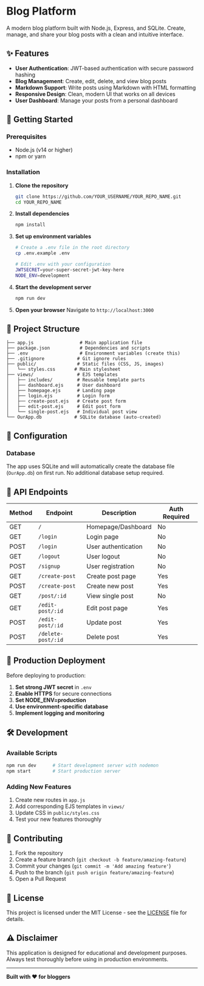 # Blog Platform

A modern blog platform built with Node.js, Express, and SQLite. Create, manage, and share your blog posts with a clean and intuitive interface.

## ✨ Features

- **User Authentication**: JWT-based authentication with secure password hashing
- **Blog Management**: Create, edit, delete, and view blog posts
- **Markdown Support**: Write posts using Markdown with HTML formatting
- **Responsive Design**: Clean, modern UI that works on all devices
- **User Dashboard**: Manage your posts from a personal dashboard


## 🚀 Getting Started

### Prerequisites

- Node.js (v14 or higher)
- npm or yarn

### Installation

1. **Clone the repository**
   ```bash
   git clone https://github.com/YOUR_USERNAME/YOUR_REPO_NAME.git
   cd YOUR_REPO_NAME
   ```

2. **Install dependencies**
   ```bash
   npm install
   ```

3. **Set up environment variables**
   ```bash
   # Create a .env file in the root directory
   cp .env.example .env
   
   # Edit .env with your configuration
   JWTSECRET=your-super-secret-jwt-key-here
   NODE_ENV=development
   ```

4. **Start the development server**
   ```bash
   npm run dev
   ```

5. **Open your browser**
   Navigate to `http://localhost:3000`

## 📁 Project Structure

```
├── app.js                 # Main application file
├── package.json           # Dependencies and scripts
├── .env                   # Environment variables (create this)
├── .gitignore            # Git ignore rules
├── public/               # Static files (CSS, JS, images)
│   └── styles.css       # Main stylesheet
├── views/                # EJS templates
│   ├── includes/         # Reusable template parts
│   ├── dashboard.ejs     # User dashboard
│   ├── homepage.ejs      # Landing page
│   ├── login.ejs         # Login form
│   ├── create-post.ejs   # Create post form
│   ├── edit-post.ejs     # Edit post form
│   └── single-post.ejs   # Individual post view
└── OurApp.db            # SQLite database (auto-created)
```

## 🔧 Configuration



### Database

The app uses SQLite and will automatically create the database file (`OurApp.db`) on first run. No additional database setup required.

## 📝 API Endpoints

| Method | Endpoint | Description | Auth Required |
|--------|----------|-------------|---------------|
| GET | `/` | Homepage/Dashboard | No |
| GET | `/login` | Login page | No |
| POST | `/login` | User authentication | No |
| GET | `/logout` | User logout | No |
| POST | `/signup` | User registration | No |
| GET | `/create-post` | Create post page | Yes |
| POST | `/create-post` | Create new post | Yes |
| GET | `/post/:id` | View single post | No |
| GET | `/edit-post/:id` | Edit post page | Yes |
| POST | `/edit-post/:id` | Update post | Yes |
| POST | `/delete-post/:id` | Delete post | Yes |

## 🚀 Production Deployment

Before deploying to production:

1. **Set strong JWT secret** in `.env`
2. **Enable HTTPS** for secure connections
3. **Set NODE_ENV=production**
4. **Use environment-specific database**
5. **Implement logging and monitoring**

## 🛠️ Development

### Available Scripts

```bash
npm run dev      # Start development server with nodemon
npm start        # Start production server
```

### Adding New Features

1. Create new routes in `app.js`
2. Add corresponding EJS templates in `views/`
3. Update CSS in `public/styles.css`
4. Test your new features thoroughly

## 🤝 Contributing

1. Fork the repository
2. Create a feature branch (`git checkout -b feature/amazing-feature`)
3. Commit your changes (`git commit -m 'Add amazing feature'`)
4. Push to the branch (`git push origin feature/amazing-feature`)
5. Open a Pull Request

## 📄 License

This project is licensed under the MIT License - see the [LICENSE](LICENSE) file for details.

## ⚠️ Disclaimer

This application is designed for educational and development purposes. Always test thoroughly before using in production environments.



---

**Built with ❤️ for bloggers**
